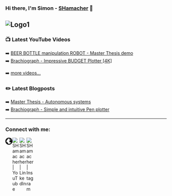### Hi there, I'm Simon - [SHamacher](https://shamacher.eu) 👋
![Logo1](https://shamacher.eu/images/logo/logo_short_black_whiteback.png)
---

### :tv: Latest YouTube Videos
<!-- YOUTUBE:START -->
:arrow_right: [BEER BOTTLE manipulation ROBOT - Master Thesis demo](https://www.youtube.com/watch?v=Q1APnbt7Trk)<br>
:arrow_right: [Brachiograph - Impressive BUDGET Plotter [4K]](https://www.youtube.com/watch?v=aZvqsOAe5QI&t)
<!-- YOUTUBE:END -->
:arrow_right: [more videos...](https://www.youtube.com/channel/UCGROWqkKZqF1WLSkykM7emg)

### :pencil2: Latest Blogposts
:arrow_right: [Master Thesis - Autonomous systems](https://shamacher.eu/blog/master-thesis/) <br>
:arrow_right: [Brachiograph - Simple and intuitive Pen plotter](https://shamacher.eu/blog/brachiograph/)

[website]: https://SHamacher.eu
[youtube]: https://www.youtube.com/channel/UCGROWqkKZqF1WLSkykM7emg
[instagram]: https://www.instagram.com/simon.hamacher.photography/
[linkedin]: https://www.linkedin.com/in/simon-hamacher/

---
### Connect with me:

[<img align="left" alt="SHamacher.eu" width="22px" src="https://raw.githubusercontent.com/iconic/open-iconic/master/svg/globe.svg" />][website]
[<img align="left" alt="SHamacher | YouTube" width="22px" src="https://cdn.jsdelivr.net/npm/simple-icons@v3/icons/youtube.svg" />][youtube]
[<img align="left" alt="SHamacher | LinkedIn" width="22px" src="https://cdn.jsdelivr.net/npm/simple-icons@v3/icons/linkedin.svg" />][linkedin]
[<img align="left" alt="SHamacher | Instagram" width="22px" src="https://cdn.jsdelivr.net/npm/simple-icons@v3/icons/instagram.svg" />][instagram]


